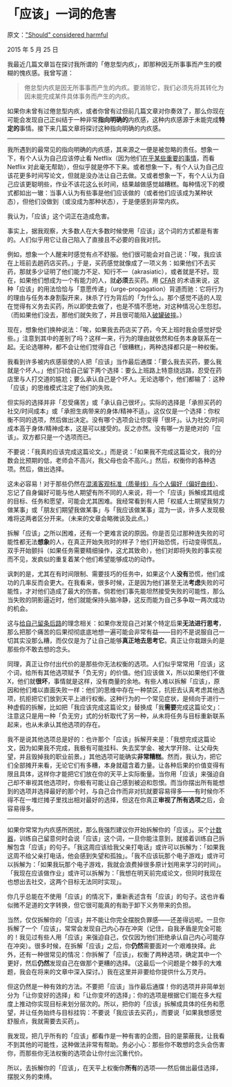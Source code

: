 # 「应该」一词的危害

原文：["Should" considered harmful](https://mindingourway.com/should-considered-harmful/)

2015 年 5 月 25 日

我最近几篇文章旨在探讨我所谓的「倦怠型内疚」，即那种因无所事事而产生的模糊的愧疚感。我曾写道：

> 倦怠型内疚是因无所事事而产生的内疚。要消除它，我们必须先将其转化为因未能完成某件具体事务而产生的内疚。

如果你未曾有过倦怠型内疚，或者你曾有过但前几篇文章对你奏效了，那么你现在可能会发现自己正纠结于一种非常**指向明确的**内疚感，这种内疚感源于未能完成**特定的**事情。接下来几篇文章将探讨这种指向明确的内疚感。

------

我所遇到的最常见的指向明确的内疚感，其来源之一便是被忽略的责任。想象一下，有个人认为自己应该停止看 Netflix（因为他们[在乎某些重要的事情](https://mindingourway.com/caring-about-some/)，而看 Netflix 对此毫无帮助），但似乎就是停不下来。或者想象一下，有个人认为自己应该花更多时间写论文，但就是没办法让自己去做。又或者想象一下，有个人认为自己应该更聪明些，作业不该花这么长时间，结果越做感觉越糟糕。每种情况下的模式都如出一辙：当事人认为有些事是他们应该做的（或者他们应该成为某种状态），但他们没做到（或没成为那种状态），于是便感到非常内疚。

我认为，「应该」这个词正在造成危害。

事实上，据我观察，大多数人在大多数时候使用「应该」这个词的方式都是有害的。人们似乎用它让自己陷入了直接且不必要的自我对抗。

例如，想象一个人醒来时感觉有点不舒服。他们很可能会对自己说：「唉，我应该在上班前去趟药店买药。」于是，买药感觉就像成了一项义务：如果他们不去买药，那就多少证明了他们能力不足、知行不一（akrasiatic），或者就是不好。现在，如果他们想成为一个有能力的人，就**必须**去买药。用 [CFAR](http://rationality.org/) 的术语来说，这种「应该」的用法恰恰与「意愿传递」（urge-propagation）背道而驰：它将行为的理由与任务本身割裂开来，抹杀了行为背后的「为什么」。那个感觉不适的人现在觉得有义务去买药，所以即使去做了，也是不情不愿地，对这种情况心生怨怼。（而如果他们没去，那他们就失败了，并且很可能陷入[破罐破摔](https://mindingourway.com/failing-with-abandon/)。）

现在，想象他们换种说法：「唉，如果我去药店买了药，今天上班时我会感觉好受些。」注意到其中的差别了吗？这样一来，行为的理由就依然和任务本身联系在一起。无论选哪种，都不会让他们觉得自己「很糟糕」，两种选择都只是一种权衡。

我看到许多被内疚感驱使的人把「应该」当作最后通牒：「要么我去买药，要么我就是个坏人。」他们只给自己留下两个选择：要么上班路上特意绕远路，忍受在药店里与人打交道的尴尬；要么承认自己是个坏人。无论选哪个，他们都输了：这种「应该」的思维模式注定了他们的失败。

但实际的选择并非「忍受痛苦」或「承认自己很坏」。实际的选择是「承担买药的社交/时间成本」或「承担生病带来的身体/精神不适」。这仅仅是一个选择：你权衡不同的选项，然后做出决定。没有哪个选项会让你变得「很坏」。认为社交/时间成本高于身体/精神成本，这是可以接受的。反之亦然。没有哪一方是绝对的「应该」。双方都只是一个选项而已。

不要说：「我真的应该完成这篇论文。」而是说：「如果我不完成这篇论文，我的分数会比预期的低，老师会不高兴，我父母也会不高兴。」然后，权衡你的各种选项。然后，做出选择。

这未必容易！对于那些仍然在[混淆客观标准（质量线）与个人偏好（偏好曲线）](https://mindingourway.com/half-assing-it-with-everything-youve-got/)、忘记了自身偏好可能与他人期望有所不同的人来说，将一个「应该」拆解成其组成的目标、任务和愿望，可能会尤其困难。我经常看到有人把「权威人士期望我努力做某事」或「朋友们期望我做某事」与「我应该做某事」混为一谈，许多人发现极难将这两者区分开来。（未来的文章会略微谈及此点。）

拆解「应该」之所以困难，还有一个更难言说的原因。你是否见过那种连失败的可能性都无法**想象**的人，在真正开始失败时的样子？他们开始恐慌，行动变得慌乱，双手开始颤抖（如果任务需要精细操作，这尤其致命），他们对即将失败的事实视而不见，发疯似的重复着某个他们希望能够成功的动作。

讽刺的是，尤其在有时间限制、需要技巧的任务中，如果这个人**没有**恐慌，他们成功的几率反而会更大。在我看来，很多时候，正是因为他们甚至无法**考虑**失败的可能性，才对他们造成了最大的伤害。倘若他们事先能坦然接受失败的可能性，那么当失败的阴影逼近时，他们就能保持头脑冷静，这反而能为自己多争取一两次成功的机会。

这与[给自己留条后路](https://mindingourway.com/should-considered-harmful/lesswrong.com/lw/o4/leave_a_line_of_retreat/)的理念相关：如果你发现自己对某个特定后果**无法进行思考**，那么把那个痛苦的后果彻彻底底地想一遍可能会非常有益——目的不是说服自己一切其实没那么糟，而仅仅是为了让自己能够**真正地去思考它**。真正让你栽跟头的是那些你不敢去想的念头。

同理，真正让你付出代价的是那些你无法权衡的选项。人们似乎常常用「应该」这个词，给所有其他选项赋予「负无穷」的价值。他们应该做 X，所以如果他们不做 X，他们就**很坏**，事情就是这样，没有商量的余地。有些人难以拆解「应该」，原因和他们难以直面失败一样：他们的思维中存在一种禁区，抗拒去认真考虑其他选项，抗拒把它们放到天平上进行权衡。这种行为的一个常见症状，是倾向于进行一种虚假的拆解，比如把「我应该完成这篇论文」替换成「我**需要**完成这篇论文」：注意这只是用一种「负无穷」式的分析取代了另一种，从未将任务与目标重新联系起来，也从未承认其他选项的存在。

我不是说其他选项总是好的：也许那个「应该」拆解开来是：「我想完成这篇论文，因为如果我不完成，我极有可能挂科、失去奖学金、被大学开除、让父母失望，并且毁掉我的职业前景。」其他选项可能确实**非常糟糕**。然而，我认为，把它们全部摊开来看，无论它们有多糟，本身就蕴含着力量。让各种后果的价值变得有限且具体，这样你才能把它们放在你的天平上实际衡量。当你用「应该」来强迫自己却不审视其他选项时，你极有可能让自己感到被迫和怨恨。而当你摆出所有能想到的选项并选择最好的那个时，与自己合作而非对抗就要容易得多——有时候你不得不在一堆烂摊子里找出相对最好的选择，但这在你真正**审视了所有选项**之后，会容易得多。

------

如果你常常为内疚感所困扰，那么我强烈建议你开始拆解你的「应该」。买个[计数器](http://www.amazon.com/Champion-Sports-TC-Tally-Counter/dp/B000A7NWKS/ref=sr_1_2?ie=UTF8&qid=1432518448&sr=8-2&keywords=sports+counter)，训练自己留意何时会说「应该」这个词，一旦你能注意到，就接着训练自己拆解包含「应该」的句子。「我这周应该给我父亲打电话」或许可以拆解为：「如果我这周不给父亲打电话，他会感到失望和孤独」。「我不应该玩那个电子游戏」或许可以拆解为：「如果我玩那个电子游戏，我就会浪费掉很多原计划用来学习的时间」。「我现在应该做作业」或许可以拆解为：「我想在明天前完成论文，但同时我现在也想出去社交，这两个目标无法同时实现」。

你几乎总能在不使用「应该」的情况下，重新表述含有「应该」的句子。这也许看似微不足道的文字转换，但它很可能真的有助于卸下义务带来的负担。

当然，仅仅拆解你的「应该」并不能让你完全摆脱负罪感——还差得远呢。一旦你拆解了一个「应该」，常常会发现自己内心存在冲突（记住，自我矛盾是完全可能的！我见过有些人用「应该」来强迫自己，仅仅因为他们拒绝承认自己内心可能存在冲突）。很多时候，在拆解「应该」之后，你**仍然**需要面对一个艰难抉择。此外，还有一种很常见的情况：你拆解了「应该」，权衡了两种选项，确定其中一个更好，然后**仍然**发现自己在做那个更糟的选择。（这最后一个问题是个棘手的大难题，我会在将来的文章中深入探讨。）我在这里并非要给你提供什么万灵丹。

但这仍然是一种有效的方法。不要把「应该」当作最后通牒！你的选项并非简单划分为「让你变好的选择」和「让你变坏的选择」：你的选项是根据它们能在多大程度上推动你实现目标来划分层次的。所以，把你的「应该」拆解成具体的任务和愿望，并让任务始终与目标挂钩：不要说「我应该去买药」，而要说「如果我想感觉舒服点，我就需要去买药」。

我发现，把几乎所有的「应该」都看作是一种有害的企图，目的是蒙蔽我，让我看不到其他的可能性，这种做法非常有帮助。务必小心：那些你不敢想的念头会伤害你，而那些你无法权衡的选项会让你付出沉重代价。

所以，去拆解你的「应该」，在天平上权衡你**所有**的选项——然后做出最佳选择，摆脱义务的束缚。